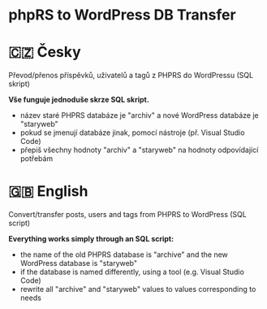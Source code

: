 # phpRS to WordPress DB Transfer
<h1>🇨🇿 <b>Česky</b></h1>
<p>Převod/přenos příspěvků, uživatelů a tagů z PHPRS do WordPressu (SQL skript)</p>
<b>Vše funguje jednoduše skrze SQL skript.</b>
<br>
<ul>
  <li>název staré PHPRS databáze je "archiv" a nové WordPress databáze je "staryweb"</li>
  <li>pokud se jmenují databáze jinak, pomocí nástroje (př. Visual Studio Code)</li>
  <li>přepiš všechny hodnoty "archiv" a "staryweb" na hodnoty odpovídající potřebám</li>
</ul>
<h1>🇬🇧 <b>English</b></h1>
<p>Convert/transfer posts, users and tags from PHPRS to WordPress (SQL script)</p>
<b>Everything works simply through an SQL script:</b>
<br>
<ul>
  <li>the name of the old PHPRS database is "archive" and the new WordPress database is "staryweb"</li>
  <li>if the database is named differently, using a tool (e.g. Visual Studio Code)</li>
  <li>rewrite all "archive" and "staryweb" values to values corresponding to needs</li>
</ul>

